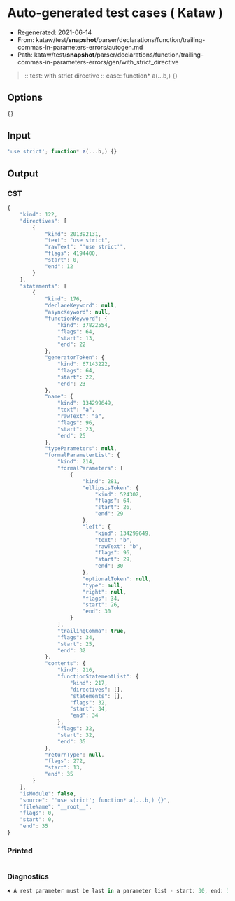# Auto-generated test cases ( Kataw )
- Regenerated: 2021-06-14
- From: kataw/test/__snapshot__/parser/declarations/function/trailing-commas-in-parameters-errors/autogen.md
- Path: kataw/test/__snapshot__/parser/declarations/function/trailing-commas-in-parameters-errors/gen/with_strict_directive
> :: test: with strict directive
> :: case: function* a(...b,) {}
## Options

`````js
{}
`````
## Input

`````js
'use strict'; function* a(...b,) {}
`````
## Output

### CST

```javascript
{
    "kind": 122,
    "directives": [
        {
            "kind": 201392131,
            "text": "use strict",
            "rawText": "'use strict'",
            "flags": 4194400,
            "start": 0,
            "end": 12
        }
    ],
    "statements": [
        {
            "kind": 176,
            "declareKeyword": null,
            "asyncKeyword": null,
            "functionKeyword": {
                "kind": 37822554,
                "flags": 64,
                "start": 13,
                "end": 22
            },
            "generatorToken": {
                "kind": 67143222,
                "flags": 64,
                "start": 22,
                "end": 23
            },
            "name": {
                "kind": 134299649,
                "text": "a",
                "rawText": "a",
                "flags": 96,
                "start": 23,
                "end": 25
            },
            "typeParameters": null,
            "formalParameterList": {
                "kind": 214,
                "formalParameters": [
                    {
                        "kind": 281,
                        "ellipsisToken": {
                            "kind": 524302,
                            "flags": 64,
                            "start": 26,
                            "end": 29
                        },
                        "left": {
                            "kind": 134299649,
                            "text": "b",
                            "rawText": "b",
                            "flags": 96,
                            "start": 29,
                            "end": 30
                        },
                        "optionalToken": null,
                        "type": null,
                        "right": null,
                        "flags": 34,
                        "start": 26,
                        "end": 30
                    }
                ],
                "trailingComma": true,
                "flags": 34,
                "start": 25,
                "end": 32
            },
            "contents": {
                "kind": 216,
                "functionStatementList": {
                    "kind": 217,
                    "directives": [],
                    "statements": [],
                    "flags": 32,
                    "start": 34,
                    "end": 34
                },
                "flags": 32,
                "start": 32,
                "end": 35
            },
            "returnType": null,
            "flags": 272,
            "start": 13,
            "end": 35
        }
    ],
    "isModule": false,
    "source": "'use strict'; function* a(...b,) {}",
    "fileName": "__root__",
    "flags": 0,
    "start": 0,
    "end": 35
}
```

### Printed

```javascript

```

### Diagnostics

```javascript
✖ A rest parameter must be last in a parameter list - start: 30, end: 31

```

